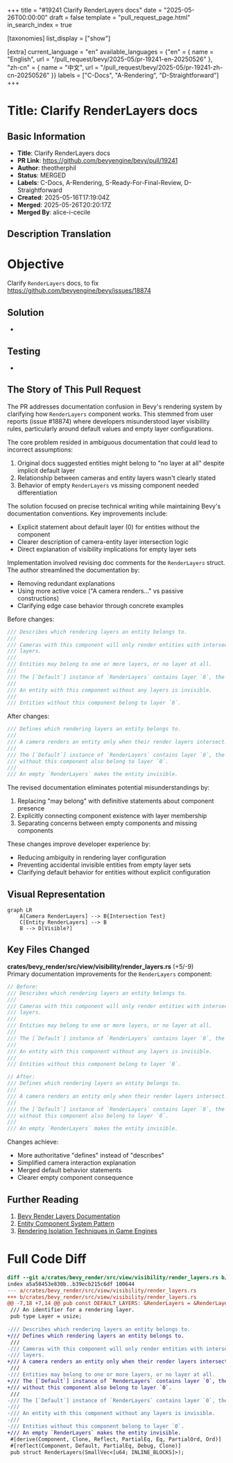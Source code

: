 +++
title = "#19241 Clarify RenderLayers docs"
date = "2025-05-26T00:00:00"
draft = false
template = "pull_request_page.html"
in_search_index = true

[taxonomies]
list_display = ["show"]

[extra]
current_language = "en"
available_languages = {"en" = { name = "English", url = "/pull_request/bevy/2025-05/pr-19241-en-20250526" }, "zh-cn" = { name = "中文", url = "/pull_request/bevy/2025-05/pr-19241-zh-cn-20250526" }}
labels = ["C-Docs", "A-Rendering", "D-Straightforward"]
+++

# Title: Clarify RenderLayers docs

## Basic Information
- **Title**: Clarify RenderLayers docs  
- **PR Link**: https://github.com/bevyengine/bevy/pull/19241  
- **Author**: theotherphil  
- **Status**: MERGED  
- **Labels**: C-Docs, A-Rendering, S-Ready-For-Final-Review, D-Straightforward  
- **Created**: 2025-05-16T17:19:04Z  
- **Merged**: 2025-05-26T20:20:17Z  
- **Merged By**: alice-i-cecile  

## Description Translation
# Objective

Clarify `RenderLayers` docs, to fix https://github.com/bevyengine/bevy/issues/18874

## Solution

-

## Testing

-

## The Story of This Pull Request

The PR addresses documentation confusion in Bevy's rendering system by clarifying how `RenderLayers` component works. This stemmed from user reports (issue #18874) where developers misunderstood layer visibility rules, particularly around default values and empty layer configurations.

The core problem resided in ambiguous documentation that could lead to incorrect assumptions:
1. Original docs suggested entities might belong to "no layer at all" despite implicit default layer
2. Relationship between cameras and entity layers wasn't clearly stated
3. Behavior of empty `RenderLayers` vs missing component needed differentiation

The solution focused on precise technical writing while maintaining Bevy's documentation conventions. Key improvements include:
- Explicit statement about default layer (0) for entities without the component
- Clearer description of camera-entity layer intersection logic
- Direct explanation of visibility implications for empty layer sets

Implementation involved revising doc comments for the `RenderLayers` struct. The author streamlined the documentation by:
- Removing redundant explanations
- Using more active voice ("A camera renders..." vs passive constructions)
- Clarifying edge case behavior through concrete examples

Before changes:
```rust
/// Describes which rendering layers an entity belongs to.
///
/// Cameras with this component will only render entities with intersecting
/// layers.
///
/// Entities may belong to one or more layers, or no layer at all.
///
/// The [`Default`] instance of `RenderLayers` contains layer `0`, the first layer.
///
/// An entity with this component without any layers is invisible.
///
/// Entities without this component belong to layer `0`.
```

After changes:
```rust
/// Defines which rendering layers an entity belongs to.
///
/// A camera renders an entity only when their render layers intersect.
///
/// The [`Default`] instance of `RenderLayers` contains layer `0`, the first layer. Entities
/// without this component also belong to layer `0`.
///
/// An empty `RenderLayers` makes the entity invisible.
```

The revised documentation eliminates potential misunderstandings by:
1. Replacing "may belong" with definitive statements about component presence
2. Explicitly connecting component existence with layer membership
3. Separating concerns between empty components and missing components

These changes improve developer experience by:
- Reducing ambiguity in rendering layer configuration
- Preventing accidental invisible entities from empty layer sets
- Clarifying default behavior for entities without explicit configuration

## Visual Representation

```mermaid
graph LR
    A[Camera RenderLayers] --> B{Intersection Test}
    C[Entity RenderLayers] --> B
    B --> D[Visible?]
```

## Key Files Changed

**crates/bevy_render/src/view/visibility/render_layers.rs** (+5/-9)  
Primary documentation improvements for the `RenderLayers` component:

```rust
// Before:
/// Describes which rendering layers an entity belongs to.
///
/// Cameras with this component will only render entities with intersecting
/// layers.
///
/// Entities may belong to one or more layers, or no layer at all.
///
/// The [`Default`] instance of `RenderLayers` contains layer `0`, the first layer.
///
/// An entity with this component without any layers is invisible.
///
/// Entities without this component belong to layer `0`.

// After:
/// Defines which rendering layers an entity belongs to.
///
/// A camera renders an entity only when their render layers intersect.
///
/// The [`Default`] instance of `RenderLayers` contains layer `0`, the first layer. Entities
/// without this component also belong to layer `0`.
///
/// An empty `RenderLayers` makes the entity invisible.
```

Changes achieve:
- More authoritative "defines" instead of "describes"
- Simplified camera interaction explanation
- Merged default behavior statements
- Clearer empty component consequence

## Further Reading

1. [Bevy Render Layers Documentation](https://docs.rs/bevy/latest/bevy/render/view/struct.RenderLayers.html)
2. [Entity Component System Pattern](https://en.wikipedia.org/wiki/Entity_component_system)
3. [Rendering Isolation Techniques in Game Engines](https://www.gamedeveloper.com/programming/visibility-and-rendering-techniques)

# Full Code Diff
```diff
diff --git a/crates/bevy_render/src/view/visibility/render_layers.rs b/crates/bevy_render/src/view/visibility/render_layers.rs
index a5a58453e830b..b39ecb215c6df 100644
--- a/crates/bevy_render/src/view/visibility/render_layers.rs
+++ b/crates/bevy_render/src/view/visibility/render_layers.rs
@@ -7,18 +7,14 @@ pub const DEFAULT_LAYERS: &RenderLayers = &RenderLayers::layer(0);
 /// An identifier for a rendering layer.
 pub type Layer = usize;
 
-/// Describes which rendering layers an entity belongs to.
+/// Defines which rendering layers an entity belongs to.
 ///
-/// Cameras with this component will only render entities with intersecting
-/// layers.
+/// A camera renders an entity only when their render layers intersect.
 ///
-/// Entities may belong to one or more layers, or no layer at all.
+/// The [`Default`] instance of `RenderLayers` contains layer `0`, the first layer. Entities
+/// without this component also belong to layer `0`.
 ///
-/// The [`Default`] instance of `RenderLayers` contains layer `0`, the first layer.
-///
-/// An entity with this component without any layers is invisible.
-///
-/// Entities without this component belong to layer `0`.
+/// An empty `RenderLayers` makes the entity invisible.
 #[derive(Component, Clone, Reflect, PartialEq, Eq, PartialOrd, Ord)]
 #[reflect(Component, Default, PartialEq, Debug, Clone)]
 pub struct RenderLayers(SmallVec<[u64; INLINE_BLOCKS]>);
```